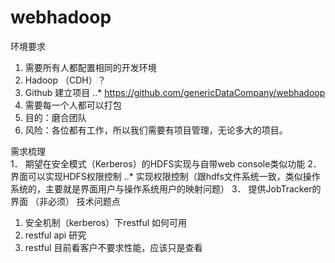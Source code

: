 webhadoop
=========
环境要求	
1. 需要所有人都配置相同的开发环境
2. Hadoop （CDH）？
3. Github 建立项目
..* https://github.com/genericDataCompany/webhadoop
4. 需要每一个人都可以打包
5. 目的：磨合团队
6. 风险：各位都有工作，所以我们需要有项目管理，无论多大的项目。

需求梳理	
1．	期望在安全模式（Kerberos）的HDFS实现与自带web console类似功能
2．	界面可以实现HDFS权限控制
..* 实现权限控制（跟hdfs文件系统一致，类似操作系统的，主要就是界面用户与操作系统用户的映射问题）
3．	提供JobTracker的界面 （非必须）
技术问题点	
1.	安全机制（kerberos）下restful 如何可用
2.	restful api 研究
3.	restful 目前看客户不要求性能，应该只是查看

